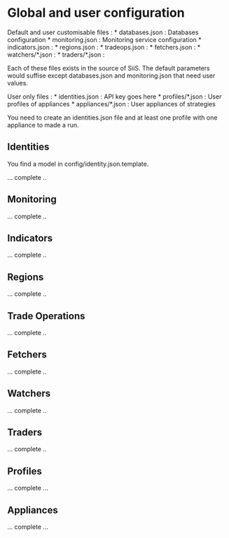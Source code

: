 # Global and user configuration #

Default and user customisable files :
	* databases.json : Databases configuration
	* monitoring.json : Monitoring service configuration
	* indicators.json : 
	* regions.json :
	* tradeops.json :
	* fetchers.json :
	* watchers/\*.json :
	* traders/\*.json :

Each of these files exists in the source of SiiS. The default parameters would suffise except
databases.json and monitoring.json that need user values.

User only files :
	* identities.json : API key goes here
	* profiles/\*.json : User profiles of appliances
	* appliances/\*.json : User appliances of strategies

You need to create an identities.json file and at least one profile with one appliance to made a run.


## Identities ##

You find a model in config/identity.json.template.

... complete ..


## Monitoring ##

... complete ..


## Indicators ##

... complete ..


## Regions ##

... complete ..


## Trade Operations ##

... complete ..

## Fetchers ##

... complete ..


## Watchers ##

... complete ..


## Traders ##

... complete ..


## Profiles ##

... complete ...


## Appliances ##

... complete ...
